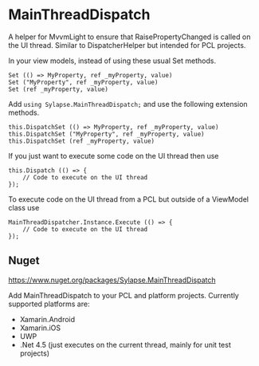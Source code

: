# MainThreadDispatch

A helper for MvvmLight to ensure that RaisePropertyChanged is called on the UI thread. Similar to DispatcherHelper but intended for PCL projects.

In your view models, instead of using these usual Set methods.

```
Set (() => MyProperty, ref _myProperty, value)
Set ("MyProperty", ref _myProperty, value)
Set (ref _myProperty, value)
```

Add `using Sylapse.MainThreadDispatch;` and use the following extension methods.

```
this.DispatchSet (() => MyProperty, ref _myProperty, value)
this.DispatchSet ("MyProperty", ref _myProperty, value)
this.DispatchSet (ref _myProperty, value)
```

If you just want to execute some code on the UI thread then use

```
this.Dispatch (() => {
    // Code to execute on the UI thread
});
```

To execute code on the UI thread from a PCL but outside of a ViewModel class use

```
MainThreadDispatcher.Instance.Execute (() => {
    // Code to execute on the UI thread
});
```

## Nuget

https://www.nuget.org/packages/Sylapse.MainThreadDispatch

Add MainThreadDispatch to your PCL and platform projects. Currently supported platforms are:

- Xamarin.Android
- Xamarin.iOS
- UWP
- .Net 4.5 (just executes on the current thread, mainly for unit test projects)
